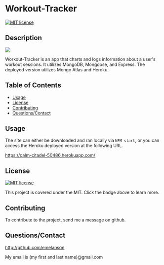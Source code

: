 # Workout-Tracker
[![MIT license](https://img.shields.io/badge/License-MIT-blue.svg)](https://lbesson.mit-license.org/)

## Description

<img src="./assets/demo.gif"/>

Workout-Tracker is an app that charts and logs information about a user's workout sessions.  It utilizes MongoDB, Mongoose, and Express.  The deployed version utilizes Mongo Atlas and Heroku.


## Table of Contents

* [Usage](#usage)
* [License](#license)
* [Contributing](#contributing)
* [Questions/Contact](#questions/contact)



## Usage

The site can either be downloaded and ran locally via ```NPM start```, or you can access the Heroku deployed version at the following URL.

https://calm-citadel-50486.herokuapp.com/ 



## License

[![MIT license](https://img.shields.io/badge/License-MIT-blue.svg)](https://lbesson.mit-license.org/)

This project is covered under the MIT.  Click the badge above to learn more.


## Contributing

To contribute to the project, send me a message on github.


## Questions/Contact

 http://github.com/emelanson

 My email is (my first and last name)@gmail.com


  